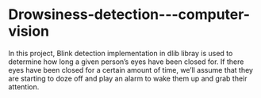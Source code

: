 # Drowsiness-detection---computer-vision
In this project, Blink detection implementation in dlib libray is used to determine how long a given person’s eyes have been closed for. If there eyes have been closed for a certain amount of time, we’ll assume that they are starting to doze off and play an alarm to wake them up and grab their attention.
